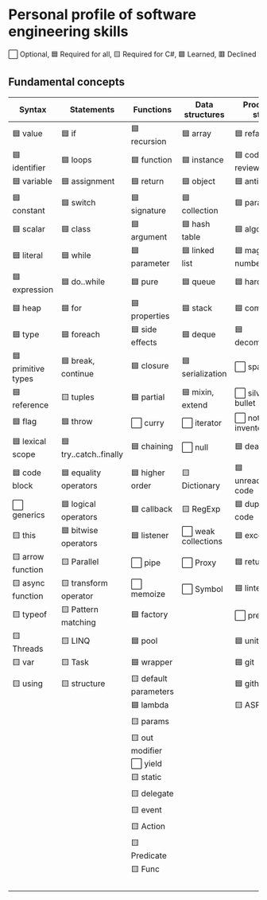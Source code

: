 # Personal profile of software engineering skills

⬜ Optional, 🟦 Required for all, 🟨 Required for С#, 🟩 Learned, 🟥 Declined

## Fundamental concepts

| Syntax               | Statements            | Functions             | Data structures     | Process & style      |
|----------------------|-----------------------|-----------------------|---------------------|----------------------|
| 🟦 value             | 🟦 if                 | 🟦 recursion          | 🟦 array            | 🟦 refactoring       |
| 🟦 identifier        | 🟦 loops              | 🟦 function           | 🟦 instance         | 🟦 code review       |
| 🟦 variable          | 🟦 assignment         | 🟦 return             | 🟦 object           | 🟦 antipatterns      |
| 🟦 constant          | 🟦 switch             | 🟦 signature          | 🟦 collection       | 🟦 paradigm          |
| 🟦 scalar            | 🟦 class              | 🟦 argument           | 🟦 hash table       | 🟦 algorithm         |
| 🟦 literal           | 🟦 while              | 🟦 parameter          | 🟦 linked list      | 🟦 magic numbers     |
| 🟦 expression        | 🟦 do..while          | 🟦 pure               | 🟦 queue            | 🟦 hardcode          |
| 🟦 heap              | 🟦 for                | 🟦 properties         | 🟦 stack            | 🟦 complexity        |
| 🟦 type              | 🟦 foreach            | 🟦 side effects       | 🟦 deque            | 🟦 decomposition     |
| 🟦 primitive types   | 🟦 break, continue    | 🟦 closure            | 🟦 serialization    | ⬜ spaghetti         |
| 🟦 reference         | 🟨 tuples             | 🟦 partial            | 🟦 mixin, extend    | ⬜ silver bullet     |
| 🟦 flag              | 🟦 throw              | ⬜️ curry              | ⬜ iterator         | ⬜ not invented here |
| 🟦 lexical scope     | 🟦 try..catch..finally| 🟦 chaining           | ⬜ null             | 🟦 dead code         |
| 🟦 code block        | 🟦 equality operators | 🟦 higher order       | 🟨 Dictionary       | 🟦 unreachable code  |
| ⬜ generics          | 🟦 logical operators  | 🟦 callback           | 🟨 RegExp           | 🟦 duplicate code    |
| 🟨 this              | 🟦 bitwise operators  | 🟦 listener           | ⬜️ weak collections | 🟦 exception         |
| 🟨 arrow function    | 🟨 Parallel           | ⬜️ pipe               | ⬜️ Proxy            | 🟦 return early      |
| 🟨 async function    | 🟨 transform operator | ⬜️ memoize            | ⬜️ Symbol           | 🟦 linter            |
| 🟨 typeof            | 🟨 Pattern matching   | 🟦 factory            |                     | ⬜️ prettier          |
| 🟨 Threads           | 🟨 LINQ               | 🟦 pool               |                     | 🟦 unittest          |
| 🟨 var               | 🟨 Task               | 🟦 wrapper            |                     | 🟦 git               |
| 🟨 using             | 🟨 structure          | 🟨 default parameters |                     | 🟦 github            |
|                      |                       | 🟦 lambda             |                     | 🟨 ASP.NET           |
|                      |                       | 🟨 params             |                     |                      |
|                      |                       | 🟨 out modifier       |                     |                      |
|                      |                       | ⬜️ yield              |                     |                      |
|                      |                       | 🟨 static             |                     |                      |
|                      |                       | 🟨 delegate           |                     |                      |
|                      |                       | 🟨 event              |                     |                      |
|                      |                       | 🟨 Action             |                     |                      |
|                      |                       | 🟨 Predicate          |                     |                      |
|                      |                       | 🟨 Func               |                     |                      |
|                      |                       |                       |                     |                      |
|                      |                       |                       |                     |                      |
|                      |                       |                       |                     |                      |
|                      |                       |                       |                     |                      |
